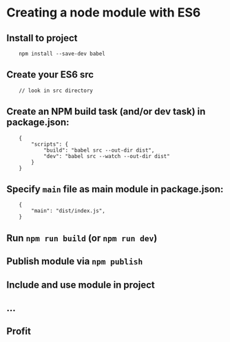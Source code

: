 # Creating a node module with ES6

##	Install to project

		npm install --save-dev babel


##	Create your ES6 src

		// look in src directory


##	Create an NPM build task (and/or dev task) in package.json:

		{
			"scripts": {
	  			"build": "babel src --out-dir dist",
	  			"dev": "babel src --watch --out-dir dist"
	  		}
	  	}


##	Specify `main` file as main module in package.json:

		{
			"main": "dist/index.js",
		}


##	Run `npm run build` (or `npm run dev`)


##	Publish module via `npm publish`


##	Include and use module in project


##	...


##	Profit

